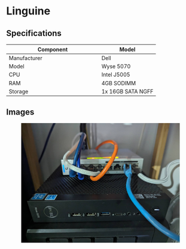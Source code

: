 # Linguine

## Specifications

<table><thead><tr><th width="234">Component</th><th>Model</th></tr></thead><tbody><tr><td>Manufacturer</td><td>Dell </td></tr><tr><td>Model</td><td>Wyse 5070</td></tr><tr><td>CPU</td><td>Intel J5005</td></tr><tr><td>RAM</td><td>4GB SODIMM</td></tr><tr><td>Storage</td><td>1x 16GB SATA NGFF</td></tr></tbody></table>

## Images

<figure><img src="../.gitbook/assets/image (5).png" alt=""><figcaption></figcaption></figure>

